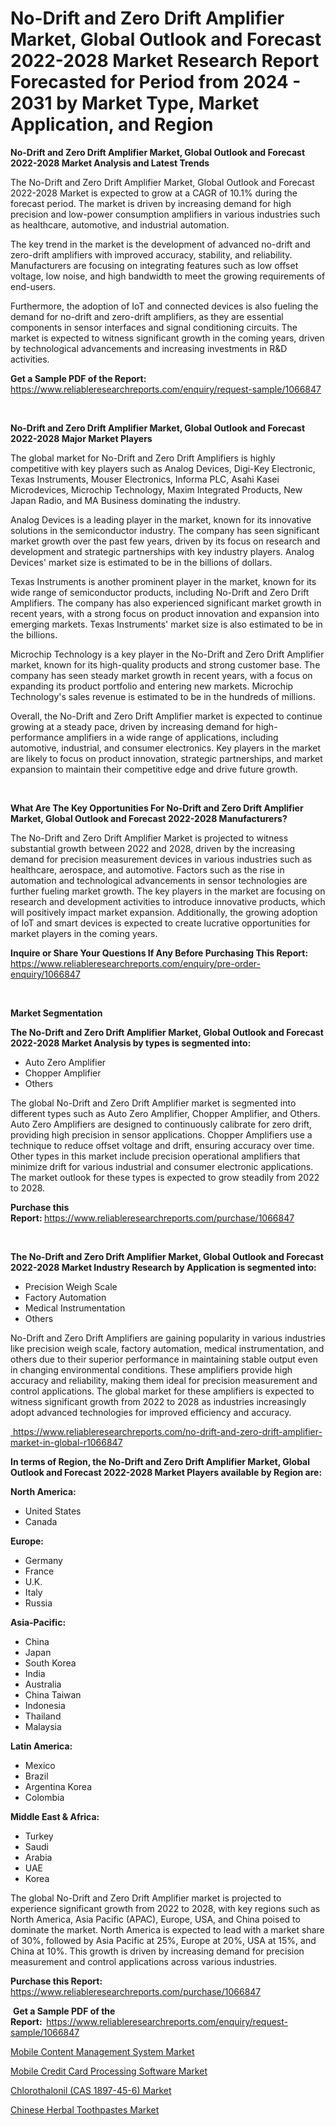 <p><h1>No-Drift and Zero Drift Amplifier Market, Global Outlook and Forecast 2022-2028 Market Research Report Forecasted for Period from 2024 -  2031 by Market Type, Market Application, and Region</h1></p><p><strong>No-Drift and Zero Drift Amplifier Market, Global Outlook and Forecast 2022-2028 Market Analysis and Latest Trends</strong></p>
<p><p>The No-Drift and Zero Drift Amplifier Market, Global Outlook and Forecast 2022-2028 Market is expected to grow at a CAGR of 10.1% during the forecast period. The market is driven by increasing demand for high precision and low-power consumption amplifiers in various industries such as healthcare, automotive, and industrial automation. </p><p>The key trend in the market is the development of advanced no-drift and zero-drift amplifiers with improved accuracy, stability, and reliability. Manufacturers are focusing on integrating features such as low offset voltage, low noise, and high bandwidth to meet the growing requirements of end-users. </p><p>Furthermore, the adoption of IoT and connected devices is also fueling the demand for no-drift and zero-drift amplifiers, as they are essential components in sensor interfaces and signal conditioning circuits. The market is expected to witness significant growth in the coming years, driven by technological advancements and increasing investments in R&D activities.</p></p>
<p><strong>Get a Sample PDF of the Report:&nbsp;</strong> <a href="https://www.reliableresearchreports.com/enquiry/request-sample/1066847">https://www.reliableresearchreports.com/enquiry/request-sample/1066847</a></p>
<p>&nbsp;</p>
<p><strong>No-Drift and Zero Drift Amplifier Market, Global Outlook and Forecast 2022-2028 Major Market Players</strong></p>
<p><p>The global market for No-Drift and Zero Drift Amplifiers is highly competitive with key players such as Analog Devices, Digi-Key Electronic, Texas Instruments, Mouser Electronics, Informa PLC, Asahi Kasei Microdevices, Microchip Technology, Maxim Integrated Products, New Japan Radio, and MA Business dominating the industry.</p><p>Analog Devices is a leading player in the market, known for its innovative solutions in the semiconductor industry. The company has seen significant market growth over the past few years, driven by its focus on research and development and strategic partnerships with key industry players. Analog Devices' market size is estimated to be in the billions of dollars.</p><p>Texas Instruments is another prominent player in the market, known for its wide range of semiconductor products, including No-Drift and Zero Drift Amplifiers. The company has also experienced significant market growth in recent years, with a strong focus on product innovation and expansion into emerging markets. Texas Instruments' market size is also estimated to be in the billions.</p><p>Microchip Technology is a key player in the No-Drift and Zero Drift Amplifier market, known for its high-quality products and strong customer base. The company has seen steady market growth in recent years, with a focus on expanding its product portfolio and entering new markets. Microchip Technology's sales revenue is estimated to be in the hundreds of millions.</p><p>Overall, the No-Drift and Zero Drift Amplifier market is expected to continue growing at a steady pace, driven by increasing demand for high-performance amplifiers in a wide range of applications, including automotive, industrial, and consumer electronics. Key players in the market are likely to focus on product innovation, strategic partnerships, and market expansion to maintain their competitive edge and drive future growth.</p></p>
<p>&nbsp;</p>
<p><strong>What Are The Key Opportunities For No-Drift and Zero Drift Amplifier Market, Global Outlook and Forecast 2022-2028 Manufacturers?</strong></p>
<p><p>The No-Drift and Zero Drift Amplifier Market is projected to witness substantial growth between 2022 and 2028, driven by the increasing demand for precision measurement devices in various industries such as healthcare, aerospace, and automotive. Factors such as the rise in automation and technological advancements in sensor technologies are further fueling market growth. The key players in the market are focusing on research and development activities to introduce innovative products, which will positively impact market expansion. Additionally, the growing adoption of IoT and smart devices is expected to create lucrative opportunities for market players in the coming years.</p></p>
<p><strong>Inquire or Share Your Questions If Any Before Purchasing This Report:</strong> <a href="https://www.reliableresearchreports.com/enquiry/pre-order-enquiry/1066847">https://www.reliableresearchreports.com/enquiry/pre-order-enquiry/1066847</a></p>
<p>&nbsp;</p>
<p><strong>Market Segmentation</strong></p>
<p><strong>The No-Drift and Zero Drift Amplifier Market, Global Outlook and Forecast 2022-2028 Market Analysis by types is segmented into:</strong></p>
<p><ul><li>Auto Zero Amplifier</li><li>Chopper Amplifier</li><li>Others</li></ul></p>
<p><p>The global No-Drift and Zero Drift Amplifier market is segmented into different types such as Auto Zero Amplifier, Chopper Amplifier, and Others. Auto Zero Amplifiers are designed to continuously calibrate for zero drift, providing high precision in sensor applications. Chopper Amplifiers use a technique to reduce offset voltage and drift, ensuring accuracy over time. Other types in this market include precision operational amplifiers that minimize drift for various industrial and consumer electronic applications. The market outlook for these types is expected to grow steadily from 2022 to 2028.</p></p>
<p><strong>Purchase this Report:&nbsp;</strong><a href="https://www.reliableresearchreports.com/purchase/1066847">https://www.reliableresearchreports.com/purchase/1066847</a></p>
<p>&nbsp;</p>
<p><strong>The No-Drift and Zero Drift Amplifier Market, Global Outlook and Forecast 2022-2028 Market Industry Research by Application is segmented into:</strong></p>
<p><ul><li>Precision Weigh Scale</li><li>Factory Automation</li><li>Medical Instrumentation</li><li>Others</li></ul></p>
<p><p>No-Drift and Zero Drift Amplifiers are gaining popularity in various industries like precision weigh scale, factory automation, medical instrumentation, and others due to their superior performance in maintaining stable output even in changing environmental conditions. These amplifiers provide high accuracy and reliability, making them ideal for precision measurement and control applications. The global market for these amplifiers is expected to witness significant growth from 2022 to 2028 as industries increasingly adopt advanced technologies for improved efficiency and accuracy.</p></p>
<p><a href="https://www.reliableresearchreports.com/no-drift-and-zero-drift-amplifier-market-in-global-r1066847">&nbsp;https://www.reliableresearchreports.com/no-drift-and-zero-drift-amplifier-market-in-global-r1066847</a></p>
<p><strong>In terms of Region, the No-Drift and Zero Drift Amplifier Market, Global Outlook and Forecast 2022-2028 Market Players available by Region are:</strong></p>
<p>
    <p> <strong> North America: </strong>
        <ul>
            <li>United States</li>
            <li>Canada</li>
        </ul>
        </p> 
    <p> <strong> Europe: </strong>
        <ul>
            <li>Germany</li>
            <li>France</li>
            <li>U.K.</li>
            <li>Italy</li>
            <li>Russia</li>
        </ul>
        </p> 
    <p> <strong> Asia-Pacific: </strong>
        <ul>
            <li>China</li>
            <li>Japan</li>
            <li>South Korea</li>
            <li>India</li>
            <li>Australia</li>
            <li>China Taiwan</li>
            <li>Indonesia</li>
            <li>Thailand</li>
            <li>Malaysia</li>
        </ul>
        </p> 
    <p> <strong> Latin America: </strong>
        <ul>
            <li>Mexico</li>
            <li>Brazil</li>
            <li>Argentina Korea</li>
            <li>Colombia</li>
        </ul>
        </p> 
    <p> <strong> Middle East & Africa: </strong>
        <ul>
            <li>Turkey</li>
            <li>Saudi</li>
            <li>Arabia</li>
            <li>UAE</li>
            <li>Korea</li>
        </ul>
    </p>
    </p>
<p><p>The global No-Drift and Zero Drift Amplifier market is projected to experience significant growth from 2022 to 2028, with key regions such as North America, Asia Pacific (APAC), Europe, USA, and China poised to dominate the market. North America is expected to lead with a market share of 30%, followed by Asia Pacific at 25%, Europe at 20%, USA at 15%, and China at 10%. This growth is driven by increasing demand for precision measurement and control applications across various industries.</p></p>
<p><strong>Purchase this Report: </strong><a href="https://www.reliableresearchreports.com/purchase/1066847">https://www.reliableresearchreports.com/purchase/1066847</a></p>
<p>&nbsp;<strong>Get a Sample PDF of the Report:&nbsp;&nbsp;</strong><a href="https://www.reliableresearchreports.com/enquiry/request-sample/1066847">https://www.reliableresearchreports.com/enquiry/request-sample/1066847</a></p>
<p><strong></strong></p>
<p><p><a href="https://issuu.com/reportprime-2/docs/mobile-content-management-system-market-size-2030.">Mobile Content Management System Market</a></p><p><a href="https://issuu.com/reportprime-2/docs/mobile-credit-card-processing-software-market-size">Mobile Credit Card Processing Software Market</a></p><p><a href="https://github.com/anggakarna133/Market-Research-Report-List-1/blob/main/chlorothalonil-cas-1897-45-6-market.md">Chlorothalonil (CAS 1897-45-6) Market</a></p><p><a href="https://github.com/btwcqfvq34/Market-Research-Report-List-1/blob/main/chinese-herbal-toothpastes-market.md">Chinese Herbal Toothpastes Market</a></p></p>